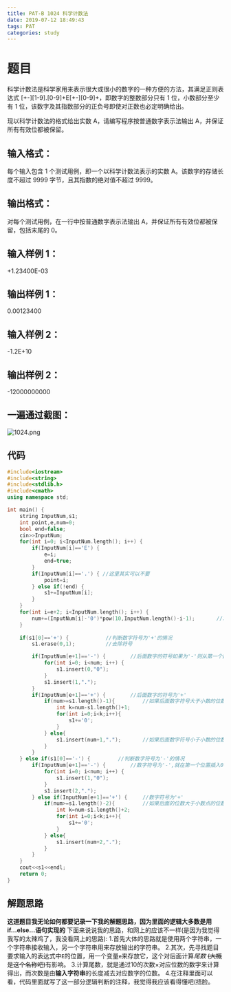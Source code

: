 ```yaml
---
title: PAT-B 1024 科学计数法
date: 2019-07-12 18:49:43
tags: PAT
categories: study
---
```

# 题目
科学计数法是科学家用来表示很大或很小的数字的一种方便的方法，其满足正则表达式 [+-][1-9].[0-9]+E[+-][0-9]+，即数字的整数部分只有 1 位，小数部分至少有 1 位，该数字及其指数部分的正负号即使对正数也必定明确给出。

现以科学计数法的格式给出实数 A，请编写程序按普通数字表示法输出 A，并保证所有有效位都被保留。

## 输入格式：
每个输入包含 1 个测试用例，即一个以科学计数法表示的实数 A。该数字的存储长度不超过 9999 字节，且其指数的绝对值不超过 9999。

## 输出格式：
对每个测试用例，在一行中按普通数字表示法输出 A，并保证所有有效位都被保留，包括末尾的 0。

## 输入样例 1：
+1.23400E-03
## 输出样例 1：
0.00123400
## 输入样例 2：
-1.2E+10
## 输出样例 2：
-12000000000

## 一遍通过截图：
![1024.png](https://i.loli.net/2019/07/12/5d28664e0ec4813463.png)

## 代码
```c++
#include<iostream>
#include<string>
#include<stdlib.h>
#include<cmath>
using namespace std;

int main() {
	string InputNum,s1;
	int point,e,num=0;
	bool end=false;
	cin>>InputNum;
	for(int i=0; i<InputNum.length(); i++) {
		if(InputNum[i]=='E') {
			e=i;
			end=true;
		}
		if(InputNum[i]=='.') { //这里其实可以不要
			point=i;
		} else if(!end) {
			s1+=InputNum[i];
		}
	}
	for(int i=e+2; i<InputNum.length(); i++) {
		num+=(InputNum[i]-'0')*pow(10,InputNum.length()-i-1);		//求后面数字的大小 
	}
	
	if(s1[0]=='+') {			//判断数字符号为'+'的情况 
		s1.erase(0,1);			//去除符号 

		if(InputNum[e+1]=='-') {		//后面数字的符号如果为'-'则从第一个数开始插入0，最后在第一个位置插入'.' 
			for(int i=0; i<num; i++) {
				s1.insert(0,"0");
			}
			s1.insert(1,".");
		}
		if(InputNum[e+1]=='+') {		//后面数字的符号为'+' 		
			if(num>=s1.length()-1){			//如果后面数字符号大于小数的位数，则在后面插入Num-length+1个0 
				int k=num-s1.length()+1;
				for(int i=0;i<k;i++){
					s1+='0';
				}
			} else{
				s1.insert(num+1,".");		//如果后面数字符号小于小数的位数，直接在s1中的num+1位置插入小数点 
			}
		}
	} else if(s1[0]=='-') {			//判断数字符号为'-'的情况 
		if(InputNum[e+1]=='-') {		//数字符号为'-',就在第一个位置插入0，在第二个位置插入小数点 
			for(int i=0; i<num; i++) {
				s1.insert(1,"0");
			}
			s1.insert(2,".");
		} else if(InputNum[e+1]=='+') {		//数字符号为'+' 
			if(num>=s1.length()-2){			//如果后面的位数大于小数点的位数 
				int k=num-s1.length()+2;
				for(int i=0;i<k;i++){
					s1+='0';
				} 
			} else{
				s1.insert(num+2,".");
			}
		}
	}
	cout<<s1<<endl;
	return 0;
}
```
## 解题思路
**这道题目我无论如何都要记录一下我的解题思路，因为里面的逻辑大多数是用if...else...语句实现的**
下面来说说我的思路，和网上的应该不一样(是因为我觉得我写的太辣鸡了，我没看网上的思路):
1.首先大体的思路就是使用两个字符串，一个字符串接收输入，另一个字符串用来存放输出的字符串。
2.其次，先寻找题目要求输入的表达式中`E`的位置，用一个变量`e`来存放它，这个对后面计算*尾数* ~~(大概是这个名称吧)~~有影响。
3.计算尾数，就是通过10的次数×对应位数的数字来计算得出，而次数是由**输入字符串**的长度减去对应数字的位数。
4.在注释里面可以看，代码里面就写了这一部分逻辑判断的注释，我觉得我应该看得懂吧(捂脸。